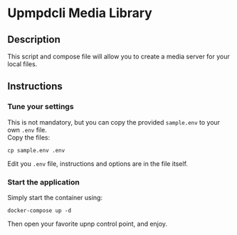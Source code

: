 # Upmpdcli Media Library

## Description

This script and compose file will allow you to create a media server for your local files.  

## Instructions

### Tune your settings

This is not mandatory, but you can copy the provided `sample.env` to your own `.env` file.  
Copy the files:

```text
cp sample.env .env
```

Edit you `.env` file, instructions and options are in the file itself.

### Start the application

Simply start the container using:

`docker-compose up -d`

Then open your favorite upnp control point, and enjoy.  
